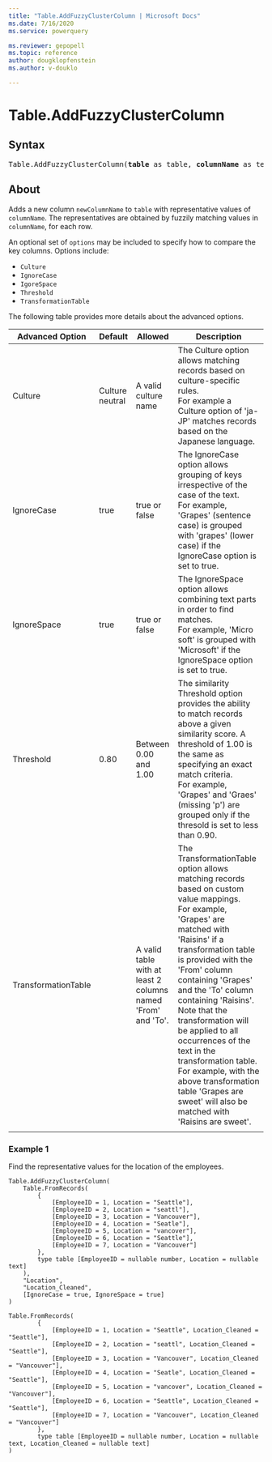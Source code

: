 ```yaml
---
title: "Table.AddFuzzyClusterColumn | Microsoft Docs"
ms.date: 7/16/2020
ms.service: powerquery

ms.reviewer: gepopell
ms.topic: reference
author: dougklopfenstein
ms.author: v-douklo

---
```

# Table.AddFuzzyClusterColumn

## Syntax

<pre>
Table.AddFuzzyClusterColumn(<b>table</b> as table, <b>columnName</b> as text, <b>newColumnName</b> as text, optional <b>options</b> as nullable record) as table
</pre>
  
## About  
Adds a new column `newColumnName` to `table` with representative values of `columnName`. The representatives are obtained by fuzzily matching values in `columnName`, for each row.

An optional set of `options` may be included to specify how to compare the key columns. Options include:

* `Culture`
* `IgnoreCase`
* `IgoreSpace`
* `Threshold`
* `TransformationTable`

The following table provides more details about the advanced options.

| Advanced Option | Default | Allowed | Description |
| --- | --- | --- | --- |
| Culture | Culture neutral | A valid culture name | The Culture option allows matching records based on culture-specific rules.<br/>For example a Culture option of 'ja-JP' matches records based on the Japanese language. |
| IgnoreCase | true | true or false | The IgnoreCase option allows grouping of keys irrespective of the case of the text.<br/>For example, 'Grapes' (sentence case) is grouped with 'grapes' (lower case) if the IgnoreCase option is set to true. |
| IgnoreSpace | true | true or false | The IgnoreSpace option allows combining text parts in order to find matches.<br/>For example, 'Micro soft' is grouped with 'Microsoft' if the IgnoreSpace option is set to true. |
| Threshold | 0.80 | Between 0.00 and 1.00 | The similarity Threshold option provides the ability to match records above a given similarity score. A threshold of 1.00 is the same as specifying an exact match criteria.<br/>For example, 'Grapes' and 'Graes' (missing 'p') are grouped only if the thresold is set to less than 0.90. |
| TransformationTable |  |A valid table with at least 2 columns named 'From' and 'To'. | The TransformationTable option allows matching records based on custom value mappings.<br/>For example, 'Grapes' are matched with 'Raisins' if a transformation table is provided with the 'From' column containing 'Grapes' and the 'To' column containing 'Raisins'. Note that the transformation will be applied to all occurrences of the text in the transformation table. For example, with the above transformation table 'Grapes are sweet' will also be matched with 'Raisins are sweet'. |
| | | | | 

### Example 1
Find the representative values for the location of the employees.

```powerquery-m
Table.AddFuzzyClusterColumn(
    Table.FromRecords(
        {
            [EmployeeID = 1, Location = "Seattle"],
            [EmployeeID = 2, Location = "seattl"],
            [EmployeeID = 3, Location = "Vancouver"],
            [EmployeeID = 4, Location = "Seatle"],
            [EmployeeID = 5, Location = "vancover"],
            [EmployeeID = 6, Location = "Seattle"],
            [EmployeeID = 7, Location = "Vancouver"]
        },
        type table [EmployeeID = nullable number, Location = nullable text]
    ),
    "Location",
    "Location_Cleaned",
    [IgnoreCase = true, IgnoreSpace = true]
)
```

```powerquery-m
Table.FromRecords(
        {
            [EmployeeID = 1, Location = "Seattle", Location_Cleaned = "Seattle"],
            [EmployeeID = 2, Location = "seattl", Location_Cleaned = "Seattle"],
            [EmployeeID = 3, Location = "Vancouver", Location_Cleaned = "Vancouver"],
            [EmployeeID = 4, Location = "Seatle", Location_Cleaned = "Seattle"],
            [EmployeeID = 5, Location = "vancover", Location_Cleaned = "Vancouver"],
            [EmployeeID = 6, Location = "Seattle", Location_Cleaned = "Seattle"],
            [EmployeeID = 7, Location = "Vancouver", Location_Cleaned = "Vancouver"]
        },
        type table [EmployeeID = nullable number, Location = nullable text, Location_Cleaned = nullable text]
)
```
